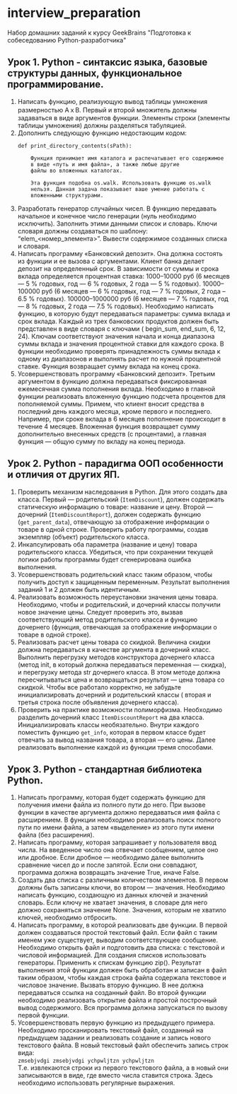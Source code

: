 # interview_preparation

Набор домашних заданий к курсу GeekBrains "Подготовка к собеседованию Python-разработчика"

## Урок 1. Python - синтаксис языка, базовые структуры данных, функциональное программирование.

1. Написать функцию, реализующую вывод таблицы умножения размерностью AｘB. Первый и второй множитель должны задаваться в
   виде аргументов функции. Элементы строки
   (элементы таблицы умножения) должны разделяться табуляцией.
1. Дополнить следующую функцию недостающим кодом:
    ```
    def print_directory_contents(sPath):
    
        Функция принимает имя каталога и распечатывает его содержимое
        в виде «путь и имя файла», а также любые другие
        файлы во вложенных каталогах.
    
        Эта функция подобна os.walk. Использовать функцию os.walk
        нельзя. Данная задача показывает ваше умение работать с
        вложенными структурами.
    ```
1. Разработать генератор случайных чисел. В функцию передавать начальное и конечное число генерации
   (нуль необходимо исключить). Заполнить этими данными список и словарь. Ключи словаря должны создаваться по шаблону:
   “elem_<номер_элемента>”. Вывести содержимое созданных списка и словаря.
1. Написать программу «Банковский депозит». Она должна состоять из функции и ее вызова с аргументами. Клиент банка
   делает депозит на определенный срок. В зависимости от суммы и срока вклада определяется процентная ставка:
   1000–10000 руб (6 месяцев — 5 % годовых, год — 6 % годовых, 2 года — 5 % годовых). 10000–100000 руб (6 месяцев — 6 %
   годовых, год — 7 % годовых, 2 года – 6.5 % годовых). 100000–1000000 руб (6 месяцев — 7 % годовых, год — 8 % годовых,
   2 года — 7.5 % годовых). Необходимо написать функцию, в которую будут передаваться параметры:
   сумма вклада и срок вклада. Каждый из трех банковских продуктов должен быть представлен в виде словаря с ключами (
   begin_sum, end_sum, 6, 12, 24). Ключам соответствуют значения начала и конца диапазона суммы вклада и значения
   процентной ставки для каждого срока. В функции необходимо проверять принадлежность суммы вклада к одному из
   диапазонов и выполнять расчет по нужной процентной ставке. Функция возвращает сумму вклада на конец срока.
1. Усовершенствовать программу «Банковский депозит». Третьим аргументом в функцию должна передаваться фиксированная
   ежемесячная сумма пополнения вклада. Необходимо в главной функции реализовать вложенную функцию подсчета процентов
   для пополняемой суммы. Примем, что клиент вносит средства в последний день каждого месяца, кроме первого и
   последнего. Например, при сроке вклада в 6 месяцев пополнение происходит в течение 4 месяцев. Вложенная функция
   возвращает сумму дополнительно внесенных средств (с процентами), а главная функция — общую сумму по вкладу на конец
   периода.

## Урок 2. Python - парадигма ООП особенности и отличия от других ЯП.

1. Проверить механизм наследования в Python. Для этого создать два класса. Первый — родительский (`ItemDiscount`),
   должен содержать статическую информацию о товаре: название и цену. Второй — дочерний (`ItemDiscountReport`), должен
   содержать функцию (`get_parent_data`), отвечающую за отображение информации о товаре в одной строке. Проверить работу
   программы, создав экземпляр (объект) родительского класса.
2. Инкапсулировать оба параметра (название и цену) товара родительского класса. Убедиться, что при сохранении текущей
   логики работы программы будет сгенерирована ошибка выполнения.
3. Усовершенствовать родительский класс таким образом, чтобы получить доступ к защищенным переменным. Результат
   выполнения заданий 1 и 2 должен быть идентичным.
4. Реализовать возможность переустановки значения цены товара. Необходимо, чтобы и родительский, и дочерний классы
   получили новое значение цены. Следует проверить это, вызвав соответствующий метод родительского класса и функцию
   дочернего (функция, отвечающая за отображение информации о товаре в одной строке).
5. Реализовать расчет цены товара со скидкой. Величина скидки должна передаваться в качестве аргумента в дочерний класс.
   Выполнить перегрузку методов конструктора дочернего класса (метод init, в который должна передаваться переменная —
   скидка), и перегрузку метода str дочернего класса. В этом методе должна пересчитываться цена и возвращаться результат
   — цена товара со скидкой. Чтобы все работало корректно, не забудьте инициализировать дочерний и родительский классы (
   вторая и третья строка после объявления дочернего класса).
6. Проверить на практике возможности полиморфизма. Необходимо разделить дочерний класс `ItemDiscountReport` на два
   класса. Инициализировать классы необязательно. Внутри каждого поместить функцию `get_info`, которая в первом классе
   будет отвечать за вывод названия товара, а вторая — его цены. Далее реализовать выполнение каждой из функции тремя
   способами.

## Урок 3. Python - стандартная библиотека Python.

1. Написать программу, которая будет содержать функцию для получения имени файла из полного пути до него. При вызове
   функции в качестве аргумента должно передаваться имя файла с расширением. В функции необходимо реализовать поиск
   полного пути по имени файла, а затем «выделение» из этого пути имени файла (без расширения).
2. Написать программу, которая запрашивает у пользователя ввод числа. На введенное число она отвечает сообщением, целое
   оно или дробное. Если дробное — необходимо далее выполнить сравнение чисел до и после запятой. Если они совпадают,
   программа должна возвращать значение True, иначе False.
3. Создать два списка с различным количеством элементов. В первом должны быть записаны ключи, во втором — значения.
   Необходимо написать функцию, создающую из данных ключей и значений словарь. Если ключу не хватает значения, в словаре
   для него должно сохраняться значение None. Значения, которым не хватило ключей, необходимо отбросить.
4. Написать программу, в которой реализовать две функции. В первой должен создаваться простой текстовый файл. Если файл
   с таким именем уже существует, выводим соответствующее сообщение. Необходимо открыть файл и подготовить два списка: с
   текстовой и числовой информацией. Для создания списков использовать генераторы. Применить к спискам функцию zip().
   Результат выполнения этой функции должен быть обработан и записан в файл таким образом, чтобы каждая строка файла
   содержала текстовое и числовое значение. Вызвать вторую функцию. В нее должна передаваться ссылка на созданный файл.
   Во второй функции необходимо реализовать открытие файла и простой построчный вывод содержимого. Вся программа должна
   запускаться по вызову первой функции.
5. Усовершенствовать первую функцию из предыдущего примера. Необходимо просканировать текстовый файл, созданный на
   предыдущем задании и реализовать создание и запись нового текстового файла. В новый текстовый файл обеспечить запись
   строк вида:  
   `zmsebjvdgi zmsebjvdgi ychpwljtzn ychpwljtzn`  
   Т.е. извлекаются строки из первого текстового файла, а в новый они записываются в виде, где вместо числа ставится
   строка. Здесь необходимо использовать регулярные выражения.
   